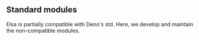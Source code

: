 ## Standard modules

Elsa is partially compatible with Deno's std. Here, we develop and maintain the non-compatible modules.
